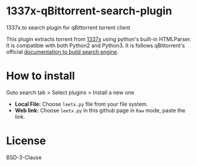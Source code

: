 # 1337x-qBittorrent-search-plugin
1337x.to search plugin for qBittorrent torrent client

This plugin extracts torrent from [1337x](https://1337x.to/) using python's built-in HTMLParser. It is compatible with both Python2 and Python3.
It is follows qBittorrent's official [documentation to build search engine](https://github.com/qbittorrent/qBittorrent/wiki/How-to-write-a-search-plugin).

# How to install

Goto search tab > Select plugins > Install a new one

- **Local File:** Choose `leetx.py` file from your file system.
- **Web link:** Choose `leetx.py` in this github page in `Raw` mode, paste the link.

# License
BSD-3-Clause
